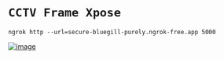 # `CCTV Frame Xpose`

    ngrok http --url=secure-bluegill-purely.ngrok-free.app 5000

[![image](https://github.com/user-attachments/assets/ee3cd3f9-805f-496a-9159-9154cfe18251)](https://secure-bluegill-purely.ngrok-free.app/)
